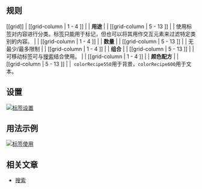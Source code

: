 ﻿## 规则

[[grid]]
| [[grid-column | 1 - 4 ]]
| | **用途**
|
| [[grid-column | 5 - 13 ]]
| | 使用标签对内容进行分类。标签只能用于标记，但也可以将其用作交互元素来过滤特定类别的内容。
|
| [[grid-column | 1 - 4 ]]
| | **数量**
|
| [[grid-column | 5 - 13 ]]
| | 无最少/最多限制
|
| [[grid-column | 1 - 4 ]]
| | **组合**
|
| [[grid-column | 5 - 13 ]]
| |可移动标签可与[搜索](/pattern/Search?styleguide-components-enabled=true&react--core-components-enabled=true)结合使用。
|
| [[grid-column | 1 - 4 ]]
| | **颜色配方**
|
| [[grid-column | 5 - 13 ]]
| |  `colorRecipe550`用于背景，`colorRecipe600`用于文本。

## 设置

[![标签设置](/api/static/documentation/components/tag/tag_setup.png)](/api/static/documentation/components/tag/tag_setup.png)

## 用法示例

[![标签使用](/api/static/documentation/components/tag/tag_usage.png)](/api/static/documentation/components/tag/tag_usage.png)

## 相关文章

- [搜索](/pattern/Search?styleguide-components-enabled=true&react--core-components-enabled=true)

